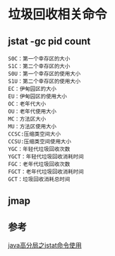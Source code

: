 # 垃圾回收相关命令

## jstat -gc pid count

	S0C：第一个幸存区的大小
	S1C：第二个幸存区的大小
	S0U：第一个幸存区的使用大小
	S1U：第二个幸存区的使用大小
	EC：伊甸园区的大小
	EU：伊甸园区的使用大小
	OC：老年代大小
	OU：老年代使用大小
	MC：方法区大小
	MU：方法区使用大小
	CCSC:压缩类空间大小
	CCSU:压缩类空间使用大小
	YGC：年轻代垃圾回收次数
	YGCT：年轻代垃圾回收消耗时间
	FGC：老年代垃圾回收次数
	FGCT：老年代垃圾回收消耗时间
	GCT：垃圾回收消耗总时间

## jmap

## 参考


[java高分局之jstat命令使用](https://blog.csdn.net/maosijunzi/article/details/46049117)

